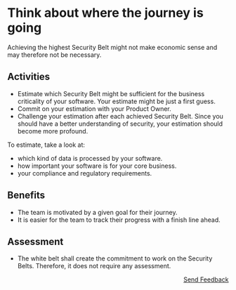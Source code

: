 # Think about where the journey is going

Achieving the highest Security Belt might not make economic sense and may therefore not be necessary.

## Activities

- Estimate which Security Belt might be sufficient for the business criticality of your software. Your estimate might be just a first guess.
- Commit on your estimation with your Product Owner.
- Challenge your estimation after each achieved Security Belt. Since you should have a better understanding of security, your estimation should become more profound.

To estimate, take a look at:
- which kind of data is processed by your software.
- how important your software is for your core business.
- your compliance and regulatory requirements.

## Benefits

- The team is motivated by a given goal for their journey.
- It is easier for the team to track their progress with a finish line ahead.

## Assessment

- The white belt shall create the commitment to work on the Security Belts. Therefore, it does not require any assessment.

<p align="right"><a href="https://www.surveymonkey.de/r/MNWNVRB">Send Feedback</a></p>

